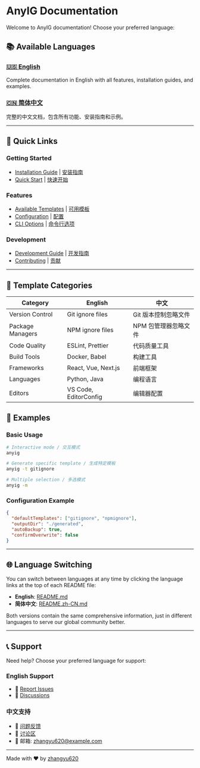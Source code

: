 # AnyIG Documentation

Welcome to AnyIG documentation! Choose your preferred language:

## 📚 Available Languages

### [🇺🇸 English](../README.md)
Complete documentation in English with all features, installation guides, and examples.

### [🇨🇳 简体中文](../README.zh-CN.md)
完整的中文文档，包含所有功能、安装指南和示例。

---

## 🚀 Quick Links

### Getting Started
- [Installation Guide](../README.md#installation) | [安装指南](../README.zh-CN.md#安装)
- [Quick Start](../README.md#quick-start) | [快速开始](../README.zh-CN.md#快速开始)

### Features
- [Available Templates](../README.md#available-templates) | [可用模板](../README.zh-CN.md#可用模板)
- [Configuration](../README.md#configuration) | [配置](../README.zh-CN.md#配置)
- [CLI Options](../README.md#cli-options) | [命令行选项](../README.zh-CN.md#命令行选项)

### Development
- [Development Guide](../README.md#development) | [开发指南](../README.zh-CN.md#开发)
- [Contributing](../README.md#contributing) | [贡献](../README.zh-CN.md#贡献)

---

## 🔧 Template Categories

| Category | English | 中文 |
|----------|---------|------|
| Version Control | Git ignore files | Git 版本控制忽略文件 |
| Package Managers | NPM ignore files | NPM 包管理器忽略文件 |
| Code Quality | ESLint, Prettier | 代码质量工具 |
| Build Tools | Docker, Babel | 构建工具 |
| Frameworks | React, Vue, Next.js | 前端框架 |
| Languages | Python, Java | 编程语言 |
| Editors | VS Code, EditorConfig | 编辑器配置 |

## 📖 Examples

### Basic Usage
```bash
# Interactive mode / 交互模式
anyig

# Generate specific template / 生成特定模板
anyig -t gitignore

# Multiple selection / 多选模式
anyig -m
```

### Configuration Example
```json
{
  "defaultTemplates": ["gitignore", "npmignore"],
  "outputDir": "./generated",
  "autoBackup": true,
  "confirmOverwrite": false
}
```

---

## 🌐 Language Switching

You can switch between languages at any time by clicking the language links at the top of each README file:

- **English**: [README.md](../README.md)
- **简体中文**: [README.zh-CN.md](../README.zh-CN.md)

Both versions contain the same comprehensive information, just in different languages to serve our global community better.

---

## 📞 Support

Need help? Choose your preferred language for support:

### English Support
- 🐛 [Report Issues](https://github.com/zhangyu-521/ig/issues)
- 💬 [Discussions](https://github.com/zhangyu-521/ig/discussions)

### 中文支持
- 🐛 [问题反馈](https://github.com/zhangyu-521/ig/issues)
- 💬 [讨论区](https://github.com/zhangyu-521/ig/discussions)
- 📧 邮箱: zhangyu620@example.com

---

Made with ❤️ by [zhangyu620](https://github.com/zhangyu-521)
